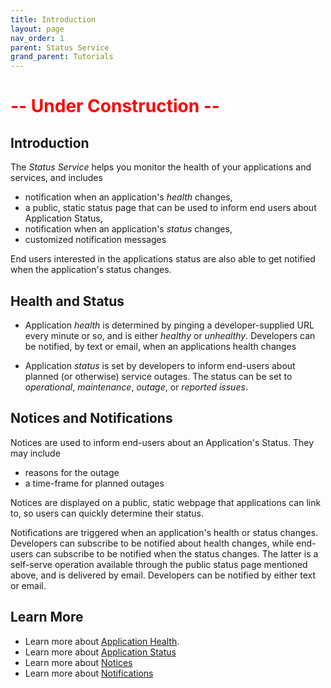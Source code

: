 ```yaml
---
title: Introduction
layout: page
nav_order: 1
parent: Status Service
grand_parent: Tutorials
---
```


# <span style="color:red">-- Under Construction --</span>

## Introduction

The _Status Service_ helps you monitor the health of your applications and services, and includes

- notification when an application's _health_ changes,
- a public, static status page that can be used to inform end users about Application Status,
- notification when an application's _status_ changes,
- customized notification messages

End users interested in the applications status are also able to get notified when the application's status changes.

## Health and Status

- Application _health_ is determined by pinging a developer-supplied URL every minute or so, and is either _healthy_ or _unhealthy_. Developers can be notified, by text or email, when an applications health changes

- Application _status_ is set by developers to inform end-users about planned (or otherwise) service outages. The status can be set to _operational_, _maintenance_, _outage_, or _reported issues_.

## Notices and Notifications

Notices are used to inform end-users about an Application's Status. They may include

- reasons for the outage
- a time-frame for planned outages

Notices are displayed on a public, static webpage that applications can link to, so users can quickly determine their status.

Notifications are triggered when an application's health or status changes. Developers can subscribe to be notified about health changes, while end-users can subscribe to be notified when the status changes. The latter is a self-serve operation available through the public status page mentioned above, and is delivered by email. Developers can be notified by either text or email.

## Learn More

- Learn more about [Application Health](/adsp-monorepo/tutorials/status-service/health.html).
- Learn more about [Application Status](/adsp-monorepo/tutorials/status-service/health.html)
- Learn more about [Notices](/adsp-monorepo/tutorials/status-service/notices.html)
- Learn more about [Notifications](/adsp-monorepo/tutorials/status-service/notifications.html)

